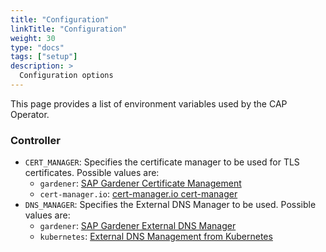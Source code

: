 ```yaml
---
title: "Configuration"
linkTitle: "Configuration"
weight: 30
type: "docs"
tags: ["setup"]
description: >
  Configuration options
---
```


This page provides a list of environment variables used by the CAP Operator.

### Controller

- `CERT_MANAGER`: Specifies the certificate manager to be used for TLS certificates. Possible values are:
  - `gardener`: [SAP Gardener Certificate Management](https://github.com/gardener/cert-management)
  - `cert-manager.io`: [cert-manager.io cert-manager](https://github.com/cert-manager/cert-manager)
- `DNS_MANAGER`: Specifies the External DNS Manager to be used. Possible values are:
  - `gardener`: [SAP Gardener External DNS Manager](https://github.com/gardener/external-dns-management)
  - `kubernetes`: [External DNS Management from Kubernetes](https://github.com/kubernetes-sigs/external-dns)
